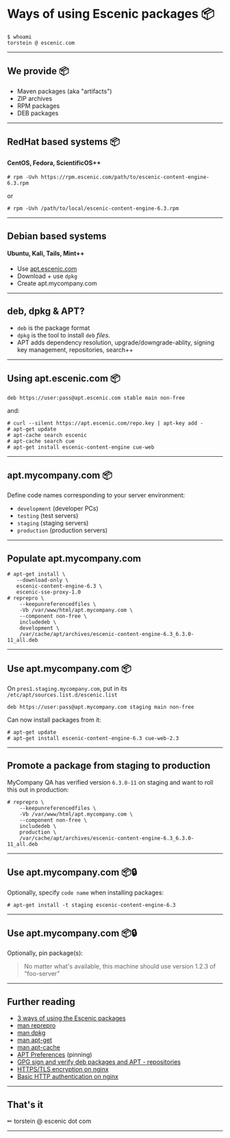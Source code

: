 

# Ways of using Escenic packages 📦

```
$ whoami
torstein @ escenic.com
```

---

## We provide 📦

- Maven packages (aka "artifacts")
- ZIP archives
- RPM packages
- DEB packages

---

## RedHat based systems 📦
#### CentOS, Fedora, ScientificOS++

```text
# rpm -Uvh https://rpm.escenic.com/path/to/escenic-content-engine-6.3.rpm
```
or

```text
# rpm -Uvh /path/to/local/escenic-content-engine-6.3.rpm
```

---

## Debian based systems 
#### Ubuntu, Kali, Tails, Mint++

- Use [apt.escenic.com](http://apt.escenic.com)
- Download + use `dpkg`
- Create apt.mycompany.com

---

## deb, dpkg & APT?

- `deb` is the package format
- `dpkg` is the tool to install `deb` _files_.
- APT adds dependency resolution, upgrade/downgrade-ablity, signing
  key management, repositories, search++

---

## Using apt.escenic.com 📦

```text
deb https://user:pass@apt.escenic.com stable main non-free
```

and:
```text
# curl --silent https://apt.escenic.com/repo.key | apt-key add -
# apt-get update 
# apt-cache search escenic
# apt-cache search cue
# apt-get install escenic-content-engine cue-web
```

---

## apt.mycompany.com 📦

Define code names corresponding to your server environment:

- `development` (developer PCs) 
- `testing` (test servers)
- `staging` (staging servers)
- `production` (production servers)

---

## Populate apt.mycompany.com

```
# apt-get install \
   --download-only \
   escenic-content-engine-6.3 \
   escenic-sse-proxy-1.0
# reprepro \
    --keepunreferencedfiles \
    -Vb /var/www/html/apt.mycompany.com \
    --component non-free \
    includedeb \
    development \
    /var/cache/apt/archives/escenic-content-engine-6.3_6.3.0-11_all.deb
```

---

## Use apt.mycompany.com 📦

On `pres1.staging.mycompany.com`, put in its
`/etc/apt/sources.list.d/escenic.list`

```text
deb https://user:pass@apt.mycompany.com staging main non-free
```
Can now install packages from it:
```text
# apt-get update
# apt-get install escenic-content-engine-6.3 cue-web-2.3
```

---

## Promote a package from staging to production

MyCompany QA has verified version `6.3.0-11` on staging and want
to roll this out in production:
```text
# reprepro \
    --keepunreferencedfiles \
    -Vb /var/www/html/apt.mycompany.com \
    --component non-free \
    includedeb \
    production \
    /var/cache/apt/archives/escenic-content-engine-6.3_6.3.0-11_all.deb
```

---

## Use apt.mycompany.com 📦🔒

Optionally, specify `code name` when installing packages:

```text
# apt-get install -t staging escenic-content-engine-6.3
```

---

## Use apt.mycompany.com 📦🔒

Optionally, pin package(s):

> No matter what's available, this machine should use version 1.2.3 of
> "foo-server"

---

## Further reading

- [3 ways of using the Escenic packages](http://blogs.escenic.com/rd/2017/3-ways-of-using-the-Escenic-packages)
- [man reprepro](https://mirrorer.alioth.debian.org/reprepro.1.html)
- [man dpkg](https://linux.die.net/man/1/dpkg)
- [man apt-get](https://linux.die.net/man/8/apt-get)
- [man apt-cache](https://linux.die.net/man/8/apt-cache)
- [APT Preferences](https://wiki.debian.org/AptPreferences) (pinning)
- [GPG sign and verify deb packages and APT - repositories](https://blog.packagecloud.io/eng/2014/10/28/howto-gpg-sign-verify-deb-packages-apt-repositories/)
- [HTTPS/TLS encryption on nginx](https://www.nginx.com/resources/admin-guide/nginx-ssl-termination/)
- [Basic HTTP authentication on nginx](https://www.digitalocean.com/community/tutorials/how-to-set-up-basic-http-authentication-with-nginx-on-ubuntu-14-04)

---

## That's it

✏ torstein @ escenic dot com

---

